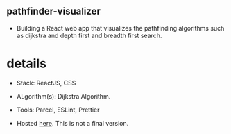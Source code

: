 ## pathfinder-visualizer

- Building a React web app that visualizes the pathfinding algorithms such as dijkstra and depth first and breadth first search.

# details

- Stack: ReactJS, CSS

- ALgorithm(s): Dijkstra Algorithm.

- Tools: Parcel, ESLint, Prettier

- Hosted [here](https://pathfinder-89d1e.web.app/). This is not a final version.
